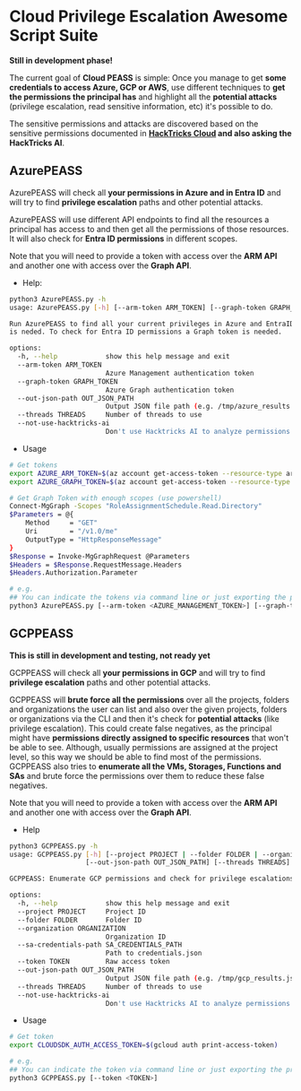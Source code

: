 # Cloud Privilege Escalation Awesome Script Suite

**Still in development phase!**

The current goal of **Cloud PEASS** is simple: Once you manage to get **some credentials to access Azure, GCP or AWS**, use different techniques to **get the permissions the principal has** and highlight all the **potential attacks** (privilege escalation, read sensitive information, etc) it's possible to do.

The sensitive permissions and attacks are discovered based on the sensitive permissions documented in **[HackTricks Cloud](https://cloud.hacktricks.wiki/en/index.html) and also asking the HackTricks AI**.

## AzurePEASS

AzurePEASS will check all **your permissions in Azure and in Entra ID** and will try to find **privilege escalation** paths and other potential attacks.

AzurePEASS will use different API endpoints to find all the resources a principal has access to and then get all the permissions of those resources. It will also check for **Entra ID permissions** in different scopes.

Note that you will need to provide a token with access over the **ARM API** and another one with access over the **Graph API**.

- Help:

```bash
python3 AzurePEASS.py -h
usage: AzurePEASS.py [-h] [--arm-token ARM_TOKEN] [--graph-token GRAPH_TOKEN] [--out-json-path OUT_JSON_PATH] [--threads THREADS] [--not-use-hacktricks-ai]

Run AzurePEASS to find all your current privileges in Azure and EntraID and check for potential privilege escalation attacks. To check for Azure permissions an ARM token
is neded. To check for Entra ID permissions a Graph token is needed.

options:
  -h, --help            show this help message and exit
  --arm-token ARM_TOKEN
                        Azure Management authentication token
  --graph-token GRAPH_TOKEN
                        Azure Graph authentication token
  --out-json-path OUT_JSON_PATH
                        Output JSON file path (e.g. /tmp/azure_results.json)
  --threads THREADS     Number of threads to use
  --not-use-hacktricks-ai
                        Don't use Hacktricks AI to analyze permissions
```

- Usage

```bash
# Get tokens
export AZURE_ARM_TOKEN=$(az account get-access-token --resource-type arm | jq -r .accessToken)
export AZURE_GRAPH_TOKEN=$(az account get-access-token --resource-type ms-graph | jq -r .accessToken)

# Get Graph Token with enough scopes (use powershell)
Connect-MgGraph -Scopes "RoleAssignmentSchedule.Read.Directory"
$Parameters = @{
    Method     = "GET"
    Uri        = "/v1.0/me"
    OutputType = "HttpResponseMessage"
}
$Response = Invoke-MgGraphRequest @Parameters
$Headers = $Response.RequestMessage.Headers
$Headers.Authorization.Parameter

# e.g.
## You can indicate the tokens via command line or just exporting the previous env variables is enough
python3 AzurePEASS.py [--arm-token <AZURE_MANAGEMENT_TOKEN>] [--graph-token <GRPAH_TOKEN>]
```

## GCPPEASS

**This is still in development and testing, not ready yet**

GCPPEASS will check all **your permissions in GCP** and will try to find **privilege escalation** paths and other potential attacks.

GCPPEASS will **brute force all the permissions** over all the projects, folders and organizations the user can list and also over the given projects, folders or organizations via the CLI and then it's check for **potential attacks** (like privilege escalation). This could create false negatives, as the principal might have **permissions directly assigned to specific resources** that won't be able to see. Although, usually permissions are assigned at the project level, so this way we should be able to find most of the permissions. GCPPEASS also tries to **enumerate all the VMs, Storages, Functions and SAs** and brute force the permissions over them to reduce these false negatives.

Note that you will need to provide a token with access over the **ARM API** and another one with access over the **Graph API**.

- Help

```bash
python3 GCPPEASS.py -h
usage: GCPPEASS.py [-h] [--project PROJECT | --folder FOLDER | --organization ORGANIZATION] (--sa-credentials-path SA_CREDENTIALS_PATH | --token TOKEN)
                   [--out-json-path OUT_JSON_PATH] [--threads THREADS] [--not-use-hacktricks-ai]

GCPPEASS: Enumerate GCP permissions and check for privilege escalations and other attacks with HackTricks AI.

options:
  -h, --help            show this help message and exit
  --project PROJECT     Project ID
  --folder FOLDER       Folder ID
  --organization ORGANIZATION
                        Organization ID
  --sa-credentials-path SA_CREDENTIALS_PATH
                        Path to credentials.json
  --token TOKEN         Raw access token
  --out-json-path OUT_JSON_PATH
                        Output JSON file path (e.g. /tmp/gcp_results.json)
  --threads THREADS     Number of threads to use
  --not-use-hacktricks-ai
                        Don't use Hacktricks AI to analyze permissions
```

- Usage

```bash
# Get token
export CLOUDSDK_AUTH_ACCESS_TOKEN=$(gcloud auth print-access-token)

# e.g.
## You can indicate the token via command line or just exporting the previous env variable is enough
python3 GCPPEASS.py [--token <TOKEN>]
```